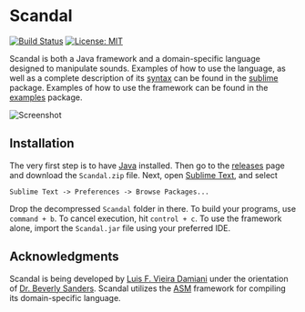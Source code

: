 # Scandal

[![Build Status](https://travis-ci.org/lufevida/Scandal.svg?branch=master)](https://travis-ci.org/lufevida/Scandal)
[![License: MIT](https://img.shields.io/badge/License-MIT-yellow.svg)](https://opensource.org/licenses/MIT)

Scandal is both a Java framework and a domain-specific language designed to manipulate sounds. Examples of how to use the language, as well as a complete description of its [syntax](https://github.com/lufevida/Scandal/blob/master/src/language/sublime/Syntax.md) can be found in the [sublime](https://github.com/lufevida/Scandal/blob/master/src/language/sublime) package. Examples of how to use the framework can be found in the [examples](https://github.com/lufevida/Scandal/blob/master/src/framework/examples) package.

![Screenshot](https://raw.githubusercontent.com/lufevida/Scandal/master/doc/Screenshot.jpg)

## Installation

The very first step is to have [Java](https://www.java.com/en/download/) installed. Then go to the [releases](https://github.com/lufevida/Scandal/releases) page and download the `Scandal.zip` file. Next, open [Sublime Text](https://www.sublimetext.com), and select
```
Sublime Text -> Preferences -> Browse Packages...
```
Drop the decompressed `Scandal` folder in there. To build your programs, use `command + b`. To cancel execution, hit `control + c`. To use the framework alone, import the `Scandal.jar` file using your preferred IDE.

## Acknowledgments

Scandal is being developed by [Luis F. Vieira Damiani](http://vieira-damiani.com) under the orientation of [Dr. Beverly Sanders](https://www.cise.ufl.edu/people/faculty/sanders). Scandal utilizes the [ASM](http://asm.ow2.org) framework for compiling its domain-specific language.
